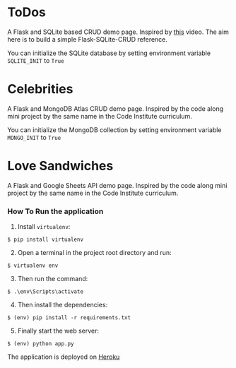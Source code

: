 # ToDos
A Flask and SQLite based CRUD demo page. Inspired by [this](https://www.youtube.com/watch?v=Z1RJmh_OqeA) video.
The aim here is to build a simple Flask-SQLite-CRUD reference.

You can initialize the SQLite database by setting environment variable `SQLITE_INIT` to `True`

# Celebrities
A Flask and MongoDB Atlas CRUD demo page. Inspired by the code along mini project by the same name in the Code Institute curriculum.

You can initialize the MongoDB collection by setting environment variable `MONGO_INIT` to `True`

# Love Sandwiches
A Flask and Google Sheets API demo page. Inspired by the code along mini project by the same name in the Code Institute curriculum.

### How To Run the application
1. Install `virtualenv`:
```
$ pip install virtualenv
```
2. Open a terminal in the project root directory and run:
```
$ virtualenv env
```
3. Then run the command:
```
$ .\env\Scripts\activate
```
4. Then install the dependencies:
```
$ (env) pip install -r requirements.txt
```
5. Finally start the web server:
```
$ (env) python app.py
```

The application is deployed on [Heroku](https://todo-celeb-sandwic-ruszkipista.herokuapp.com/)